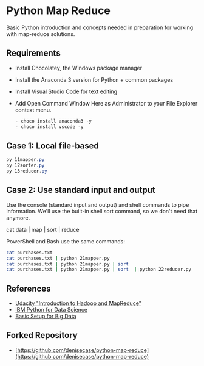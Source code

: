 # Python Map Reduce

Basic Python introduction and concepts needed in preparation for working with map-reduce solutions.

## Requirements

- Install Chocolatey, the Windows package manager
- Install the Anaconda 3 version for Python + common packages
- Install Visual Studio Code for text editing
- Add Open Command Window Here as Administrator to your File Explorer context menu.

  ```PowerShell
  - choco install anaconda3 -y
  - choco install vscode -y
  ```

## Case 1:  Local file-based

  ```PowerShell
  py 11mapper.py
  py 12sorter.py
  py 13reducer.py
  ```

## Case 2:  Use standard input and output

Use the console (standard input and output) and shell commands to pipe information.  We'll use the built-in shell sort command, so we don't need that anymore. 

cat data | map | sort | reduce

PowerShell and Bash use the same commands:

  ```Bash
  cat purchases.txt
  cat purchases.txt | python 21mapper.py
  cat purchases.txt | python 21mapper.py | sort
  cat purchases.txt | python 21mapper.py | sort  | python 22reducer.py
  ```

## References
- [Udacity "Introduction to Hadoop and MapReduce"](https://classroom.udacity.com/courses/ud617/)
- [IBM Python for Data Science](https://cognitiveclass.ai/courses/python-for-data-science)
- [Basic Setup for Big Data](https://github.com/denisecase/basic-setup-for-bigdata)

## Forked Repository
- [https://github.com/denisecase/python-map-reduce](https://github.com/denisecase/python-map-reduce)

